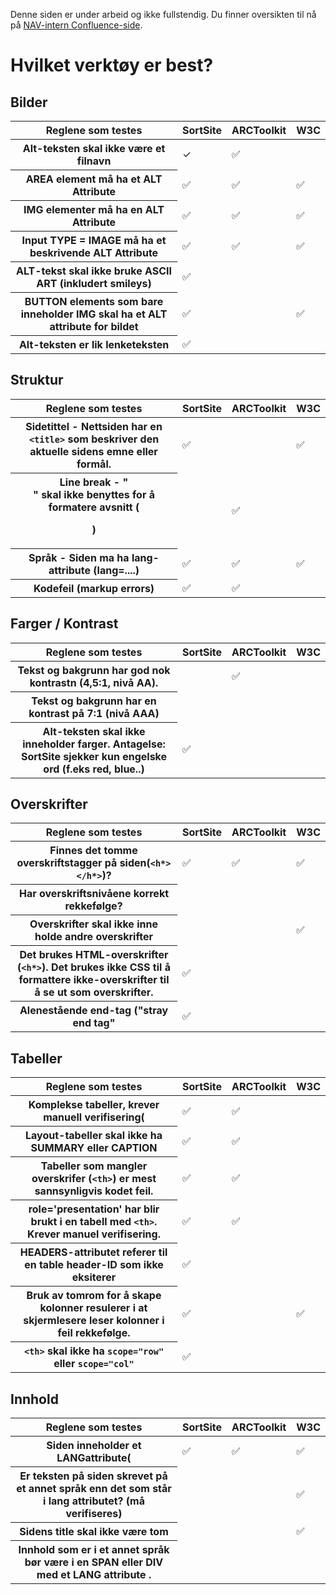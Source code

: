 <alertstripe type="advarsel">Denne siden er under arbeid og ikke fullstendig. Du finner oversikten til nå på <a href="https://confluence.adeo.no/display/MEBO/Automatisert+testing">NAV-intern Confluence-side</a>.</alertstripe>

# Hvilket verktøy er best?

## Bilder

<table>
    <thead>
        <tr>
            <th>Reglene som testes</th>
            <th>SortSite</th>
            <th>ARCToolkit</th>
            <th>W3C</th>
        </tr>
    </thead>
    <tbody>
        <tr>
            <th>Alt-teksten skal ikke være et filnavn</th>
            <td>&#10003;</td>
            <td>✅</td>
            <td></td>     
        </tr>
        <tr>
            <th>AREA element må ha et ALT Attribute </th>
            <td>✅</td>
            <td>✅</td>
            <td>✅</td>
        </tr>
        <tr>
            <th>IMG elementer må ha en ALT Attribute</th>
            <td>✅</td>
            <td>✅</td>
            <td>✅</td>
        </tr>
        <tr>
            <th>Input TYPE = IMAGE må ha et beskrivende ALT Attribute</th>
            <td>✅</td>
            <td>✅</td>
            <td>✅</td>
        </tr>
        <tr>
            <th>ALT-tekst skal ikke bruke ASCII ART (inkludert smileys)</th>
            <td>✅</td>
            <td></td>
            <td></td>
        </tr>
        <tr>
            <th>BUTTON elements som bare inneholder IMG skal ha et ALT attribute for bildet</th>
            <td>✅</td>
            <td></td>
            <td>✅</td>
        </tr>
        <tr>
            <th>Alt-teksten er lik lenketeksten</th>
            <td>✅</td>
            <td></td>
            <td></td>
        </tr>
</table>

## Struktur

<table>
    <thead>
        <tr>
            <th>Reglene som testes</th>
            <th>SortSite</th>
            <th>ARCToolkit</th>
            <th>W3C</th>
        </tr>
    </thead>
    <tbody>
        <tr>
            <th>Sidetittel - Nettsiden har en <code>&#x3C;title&#x3E;</code> som beskriver den aktuelle sidens emne eller formål.</th>
            <td>✅</td>
            <td></td>
            <td>✅</td>     
        </tr>
        <tr>
            <th>Line break - "<code><br /></code>" skal ikke benyttes for å formatere avsnitt (<p>)</th>
            <td></td>
            <td>✅</td>
            <td></td>
        </tr>
        <tr>
            <th>Språk - Siden ma ha lang-attribute (lang=....)</th>
            <td>✅</td>
            <td>✅</td>
            <td>✅</td>
        </tr>
        <tr>
            <th>Kodefeil (markup errors)</th>
            <td>✅</td>
            <td>✅</td>
            <td></td>
        </tr>
</table>

## Farger / Kontrast

<table>
    <thead>
        <tr>
            <th>Reglene som testes</th>
            <th>SortSite</th>
            <th>ARCToolkit</th>
            <th>W3C</th>
        </tr>
    </thead>
    <tbody>
        <tr>
            <th>Tekst og bakgrunn har god nok kontrastn (4,5:1, nivå AA).</th>
            <td></td>
            <td>✅</td>
            <td></td>     
        </tr>
        <tr>
            <th>Tekst og bakgrunn har en kontrast på 7:1 (nivå AAA)</th>
            <td></td>
            <td></td>
            <td></td>
        </tr>
        <tr>
            <th>Alt-teksten skal ikke inneholder farger. Antagelse: SortSite sjekker kun engelske ord (f.eks red, blue..)</th>
            <td>✅</td>
            <td></td>
            <td></td>
        </tr>
</table>

## Overskrifter

<table>
    <thead>
        <tr>
            <th>Reglene som testes</th>
            <th>SortSite</th>
            <th>ARCToolkit</th>
            <th>W3C</th>
        </tr>
    </thead>
    <tbody>
        <tr>
            <th>Finnes det tomme overskriftstagger på siden(<code>&#x3C;h*&#x3E;&#x3C;/h*&#x3E;</code>)?</th>
            <td>✅</td>
            <td>✅</td>
            <td>✅</td>     
        </tr>
        <tr>
            <th>Har overskriftsnivåene korrekt rekkefølge?</th>
            <td></td>
            <td></td>
            <td></td>
        </tr>
        <tr>
            <th>Overskrifter skal ikke inne holde andre overskrifter</th>
            <td></td>
            <td></td>
            <td>✅</td>
        </tr>
        <tr>
            <th>Det brukes HTML-overskrifter (<code>&#x3C;h*&#x3E;</code>). Det brukes ikke CSS til å formattere ikke-overskrifter til å se ut som overskrifter.</th>
            <td>✅</td>
            <td></td>
            <td></td>
        </tr>
        <tr>
            <th>Alenestående end-tag ("stray end tag"</th>
            <td>✅</td>
            <td></td>
            <td></td>
        </tr>
</table>

## Tabeller

<table>
    <thead>
        <tr>
            <th>Reglene som testes</th>
            <th>SortSite</th>
            <th>ARCToolkit</th>
            <th>W3C</th>
        </tr>
    </thead>
    <tbody>
        <tr>
            <th>Komplekse tabeller, krever manuell verifisering(</th>
            <td>✅</td>
            <td>✅</td>
            <td></td>     
        </tr>
        <tr>
            <th>Layout-tabeller skal ikke ha SUMMARY eller CAPTION</th>
            <td>✅</td>
            <td>✅</td>
            <td></td>
        </tr>
        <tr>
            <th>Tabeller som mangler overskrifer (<code>&#x3C;th&#x3E;</code>) er mest sannsynligvis kodet feil.</th>
            <td>✅</td>
            <td>✅</td>
            <td></td>
        </tr>
        <tr>
            <th>role='presentation' har blir brukt i en tabell med <code>&#x3C;th&#x3E;</code>. Krever manuel verifisering.</th>
            <td>✅</td>
            <td>✅</td>
            <td></td>
        </tr>
        <tr>
            <th>HEADERS-attributet referer til en table header-ID som ikke eksiterer</th>
            <td>✅</td>
            <td></td>
            <td></td>
        </tr>
        <tr>
            <th>Bruk av tomrom for å skape kolonner resulerer i at skjermlesere leser kolonner i feil rekkefølge.</th>
            <td>✅</td>
            <td></td>
            <td>✅</td>
        </tr>
        <tr>
            <th><code>&#x3C;th&#x3E;</code> skal ikke ha <code>scope="row"</code> eller <code>scope="col"</code></th>
            <td>✅</td>
            <td></td>
            <td></td>
        </tr>
</table>

## Innhold

<table>
    <thead>
        <tr>
            <th>Reglene som testes</th>
            <th>SortSite</th>
            <th>ARCToolkit</th>
            <th>W3C</th>
        </tr>
    </thead>
    <tbody>
        <tr>
            <th>Siden inneholder et LANGattribute(</th>
            <td>✅</td>
            <td>✅</td>
            <td>✅</td>     
        </tr>
        <tr>
            <th>Er teksten på siden skrevet på et annet språk enn det som står i lang attributet? (må verifiseres)</th>
            <td></td>
            <td></td>
            <td>✅</td>
        </tr>
        <tr>
            <th>Sidens title skal ikke være tom</th>
            <td></td>
            <td></td>
            <td>✅</td>
        </tr>
        <tr>
            <th>Innhold som er i et annet språk bør være i en SPAN eller DIV med et LANG attribute .</th>
            <td></td>
            <td></td>
            <td></td>
        </tr>
</table>
